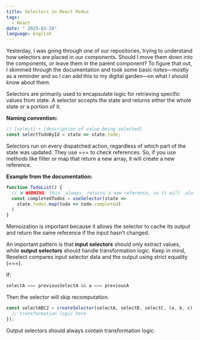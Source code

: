 ```yaml
---
title: Selectors in React Redux
tags:
  - React
date: " 2025-03-28"
language: English
---
```

Yesterday, I was going through one of our repositories, trying to understand how selectors are placed in our components. Should I move them down into the components, or leave them in the parent component? To figure that out, I skimmed through the documentation and took some basic notes—mostly as a reminder and so I can add this to my digital garden—on what I should know about them.

Selectors are primarily used to encapsulate logic for retrieving specific values from state. A selector accepts the state and returns either the whole state or a portion of it.

**Naming convention:**

```js 
// [select] + [description of value being selected]
const selectTodoById = state => state.todo;
```

Selectors run on every dispatched action, regardless of which part of the state was updated. They use === to check references. So, if you use methods like filter or map that return a new array, it will create a new reference.

**Example from the documentation:**

```js
function TodoList() {
  // ❌ WARNING: this _always_ returns a new reference, so it will _always_ re-render!
  const completedTodos = useSelector(state =>
    state.todos.map(todo => todo.completed)
  )
}
```

Memoization is important because it allows the selector to cache its output and return the same reference if the input hasn’t changed.

An important pattern is that **input selectors** should only extract values, while **output selectors** should handle transformation logic. Keep in mind, Reselect compares input selector data and the output using strict equality (===).

If:

```js
selectA === previousSelectA && a === previousA
```

Then the selector will skip recomputation.

```js
const selectABC2 = createSelector(selectA, selectB, selectC, (a, b, c) => {
  // transformation logic here
});
```

Output selectors should always contain transformation logic.